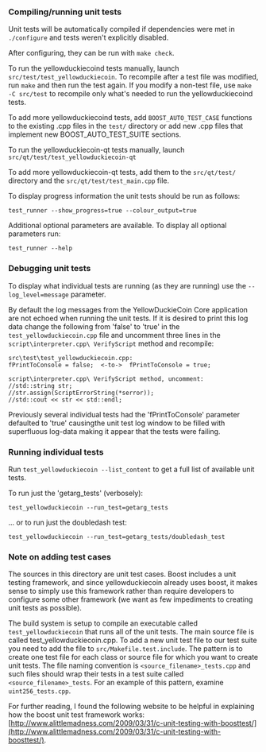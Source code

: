 ### Compiling/running unit tests

Unit tests will be automatically compiled if dependencies were met in `./configure`
and tests weren't explicitly disabled.

After configuring, they can be run with `make check`.

To run the yellowduckiecoind tests manually, launch `src/test/test_yellowduckiecoin`. To recompile
after a test file was modified, run `make` and then run the test again. If you
modify a non-test file, use `make -C src/test` to recompile only what's needed
to run the yellowduckiecoind tests.

To add more yellowduckiecoind tests, add `BOOST_AUTO_TEST_CASE` functions to the existing
.cpp files in the `test/` directory or add new .cpp files that
implement new BOOST_AUTO_TEST_SUITE sections.

To run the yellowduckiecoin-qt tests manually, launch `src/qt/test/test_yellowduckiecoin-qt`

To add more yellowduckiecoin-qt tests, add them to the `src/qt/test/` directory and
the `src/qt/test/test_main.cpp` file.

To display progress information the unit tests should be run as follows:

`test_runner --show_progress=true --colour_output=true`

Additional optional parameters are available. To display all optional parameters run:

`test_runner --help`

### Debugging unit tests

To display what individual tests are running (as they are running) use the
`--log_level=message` parameter.  

By default the log messages from the YellowDuckieCoin Core application are not echoed 
when running the unit tests.  If it is desired to print this log data change 
the following from 'false' to 'true' in the `test_yellowduckiecoin.cpp` file and uncomment
three lines in the `script\interpreter.cpp\ VerifyScript` method and recompile:

    src\test\test_yellowduckiecoin.cpp:
    fPrintToConsole = false;  <-to->  fPrintToConsole = true;

    script\interpreter.cpp\ VerifyScript method, uncomment:
    //std::string str;
    //str.assign(ScriptErrorString(*serror));
    //std::cout << str << std::endl;

Previously several individual tests had the 'fPrintToConsole' parameter defaulted to 
'true' causingthe unit test log window to be filled with superfluous log-data making 
it appear that the tests were failing.

### Running individual tests

Run `test_yellowduckiecoin --list_content` to get a full list of available unit tests.

To run just the 'getarg_tests' (verbosely):

    test_yellowduckiecoin --run_test=getarg_tests

... or to run just the doubledash test:

    test_yellowduckiecoin --run_test=getarg_tests/doubledash_test

### Note on adding test cases

The sources in this directory are unit test cases.  Boost includes a
unit testing framework, and since yellowduckiecoin already uses boost, it makes
sense to simply use this framework rather than require developers to
configure some other framework (we want as few impediments to creating
unit tests as possible).

The build system is setup to compile an executable called `test_yellowduckiecoin`
that runs all of the unit tests.  The main source file is called
test_yellowduckiecoin.cpp. To add a new unit test file to our test suite you need 
to add the file to `src/Makefile.test.include`. The pattern is to create 
one test file for each class or source file for which you want to create 
unit tests.  The file naming convention is `<source_filename>_tests.cpp` 
and such files should wrap their tests in a test suite 
called `<source_filename>_tests`. For an example of this pattern, 
examine `uint256_tests.cpp`.

For further reading, I found the following website to be helpful in
explaining how the boost unit test framework works:
[http://www.alittlemadness.com/2009/03/31/c-unit-testing-with-boosttest/](http://www.alittlemadness.com/2009/03/31/c-unit-testing-with-boosttest/).
